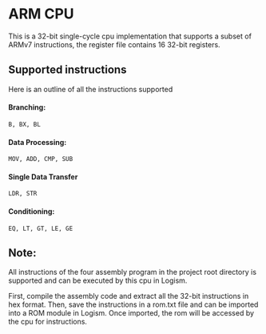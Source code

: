 # ARM CPU

This is a 32-bit single-cycle cpu implementation that supports a subset of ARMv7 instructions, the register file contains 16 32-bit registers.

## Supported instructions
Here is an outline of all the instructions supported

#### Branching:
```
B, BX, BL
```

#### Data Processing:
```
MOV, ADD, CMP, SUB
```

#### Single Data Transfer
```
LDR, STR
```

#### Conditioning:
```
EQ, LT, GT, LE, GE
```

## Note:
All instructions of the four assembly program in the project root directory is supported and can be executed by this cpu in Logism.

First, compile the assembly code and extract all the 32-bit instructions in hex format. Then, save the instructions in a rom.txt file and can be imported into a ROM module in Logism. Once imported, the rom will be accessed by the cpu for instructions.
